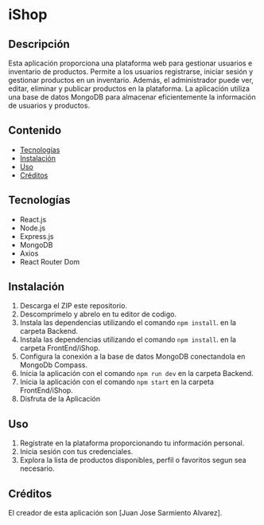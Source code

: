 # iShop

## Descripción

Esta aplicación proporciona una plataforma web para gestionar usuarios e inventario de productos. Permite a los usuarios registrarse, iniciar sesión y gestionar productos en un inventario. Además, el administrador puede ver, editar, eliminar y publicar productos en la plataforma. La aplicación utiliza una base de datos MongoDB para almacenar eficientemente la información de usuarios y productos.

## Contenido

- [Tecnologías](#tecnologías)
- [Instalación](#instalación)
- [Uso](#uso)
- [Créditos](#créditos)

## Tecnologías

- React.js
- Node.js
- Express.js
- MongoDB
- Axios
- React Router Dom

## Instalación

1. Descarga el ZIP este repositorio.
2. Descomprimelo y abrelo en tu editor de codigo.
3. Instala las dependencias utilizando el comando `npm install`. en la carpeta Backend.
4. Instala las dependencias utilizando el comando `npm install`. en la carpeta FrontEnd/iShop.
5. Configura la conexión a la base de datos MongoDB conectandola en MongoDb Compass.
6. Inicia la aplicación con el comando `npm run dev` en la carpeta Backend.
7. Inicia la aplicación con el comando `npm start` en la carpeta FrontEnd/iShop.
8. Disfruta de la Aplicación

## Uso

1. Regístrate en la plataforma proporcionando tu información personal.
2. Inicia sesión con tus credenciales.
3. Explora la lista de productos disponibles, perfil o favoritos segun sea necesario.

## Créditos

El creador de esta aplicación son [Juan Jose Sarmiento Alvarez].





